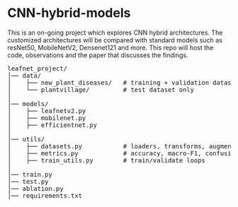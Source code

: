 # CNN-hybrid-models
This is an on-going project which explores CNN hybrid architectures. The customized architectures will be compared with standard models such as resNet50, MobileNetV2, Densenet121 and more. This repo will host the code, observations and the paper that discusses the findings. 
<pre>
leafnet_project/
│── data/
│    ├── new_plant_diseases/   # training + validation dataset
│    └── plantvillage/         # test dataset only
│
│── models/
│    ├── leafnetv2.py          
│    ├── mobilenet.py          
│    ├── efficientnet.py       
│
│── utils/
│    ├── datasets.py           # loaders, transforms, augmentations
│    ├── metrics.py            # accuracy, macro-F1, confusion matrix
│    ├── train_utils.py        # train/validate loops
│
│── train.py                   
│── test.py                    
│── ablation.py                
│── requirements.txt
<pre>
